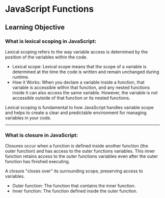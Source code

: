 <h1>JavaScript Functions</h1>
<h2>Learning Objective</h2>
<h3>What is lexical scoping in JavaScript:</h3>
<p>Lexical scoping refers to the way variable access is determined by the position of the variables within the code.</p>
<ul>
  <li>Lexical scope: Lexical scope means that the scope of a variable is determined at the time the code is written and remain unchanged during runtime.</li>
  <li>How it Works: When you declare a variable inside a function, that variable is accessible within that function, and any nested functions inside it can also access the same variable. However, the variable is not accessible outside of that function or its nested functions.</li>
</ul>
<p>Lexical scoping is fundamental to how JavaScript handles variable scope and helps to create a clear and predictable environment for managing variables in your code.</p>
<hr>
<h3>What is closure in JavaScript:</h3>
<p>Closures occur when a function is defined inside another function (the outer function) and has access to the outer functions variables. This inner function retains access to the outer functions variables even after the outer function has finished executing.</p>
<p>A closure "closes over" its surrounding scope, preserving access to variables.</p>
<ul>
<li>Outer function: The function that contains the inner function.</li>
<li>Inner function: The function defined inside the outer function.</li>
</ul>
